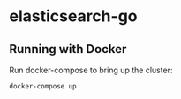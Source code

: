# elasticsearch-go

## Running with Docker

Run docker-compose to bring up the cluster:

```
docker-compose up
```
